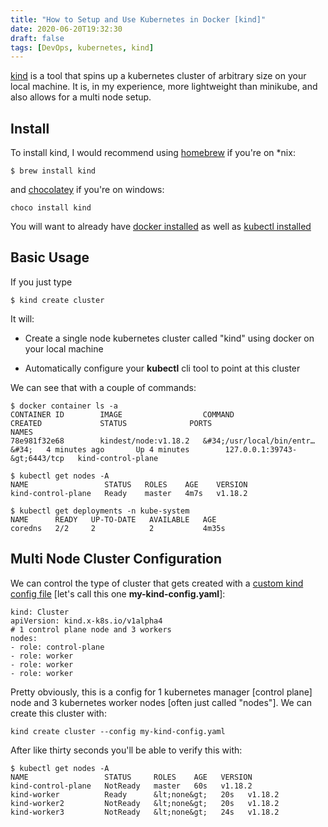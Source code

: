 ```yaml
---
title: "How to Setup and Use Kubernetes in Docker [kind]"
date: 2020-06-20T19:32:30
draft: false
tags: [DevOps, kubernetes, kind]
---
```


[kind](https://kind.sigs.k8s.io/) is a tool that spins up a kubernetes cluster of arbitrary size on your local machine. It is, in my experience, more lightweight than minikube, and also allows for a multi node setup.

## Install

To install kind, I would recommend using [homebrew](https://brew.sh/) if you&#39;re on \*nix:

```
$ brew install kind

```

and [chocolatey](https://chocolatey.org/) if you&#39;re on windows:

```
choco install kind
```

You will want to already have [docker installed](https://docs.docker.com/get-docker/) as well as [kubectl installed](https://kubernetes.io/docs/tasks/tools/install-kubectl/)

## Basic Usage

If you just type

```
$ kind create cluster

```

It will:

- Create a single node kubernetes cluster called &#34;kind&#34; using docker on your local machine

- Automatically configure your **kubectl** cli tool to point at this cluster

We can see that with a couple of commands:

```
$ docker container ls -a
CONTAINER ID        IMAGE                  COMMAND                  CREATED             STATUS              PORTS                       NAMES
78e981f32e68        kindest/node:v1.18.2   &#34;/usr/local/bin/entr…&#34;   4 minutes ago       Up 4 minutes        127.0.0.1:39743-&gt;6443/tcp   kind-control-plane

$ kubectl get nodes -A
NAME                 STATUS   ROLES    AGE    VERSION
kind-control-plane   Ready    master   4m7s   v1.18.2

$ kubectl get deployments -n kube-system
NAME      READY   UP-TO-DATE   AVAILABLE   AGE
coredns   2/2     2            2           4m35s

```

## Multi Node Cluster Configuration

We can control the type of cluster that gets created with a [custom kind config file](https://kind.sigs.k8s.io/docs/user/configuration/) \[let&#39;s call this one **my-kind-config.yaml**\]:

```
kind: Cluster
apiVersion: kind.x-k8s.io/v1alpha4
# 1 control plane node and 3 workers
nodes:
- role: control-plane
- role: worker
- role: worker
- role: worker

```

Pretty obviously, this is a config for 1 kubernetes manager \[control plane\] node and 3 kubernetes worker nodes \[often just called &#34;nodes&#34;\]. We can create this cluster with:

```
kind create cluster --config my-kind-config.yaml

```

After like thirty seconds you&#39;ll be able to verify this with:

```
$ kubectl get nodes -A
NAME                 STATUS     ROLES    AGE   VERSION
kind-control-plane   NotReady   master   60s   v1.18.2
kind-worker          Ready      &lt;none&gt;   20s   v1.18.2
kind-worker2         NotReady   &lt;none&gt;   20s   v1.18.2
kind-worker3         NotReady   &lt;none&gt;   24s   v1.18.2

```
